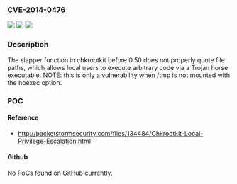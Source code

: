 ### [CVE-2014-0476](https://cve.mitre.org/cgi-bin/cvename.cgi?name=CVE-2014-0476)
![](https://img.shields.io/static/v1?label=Product&message=n%2Fa&color=blue)
![](https://img.shields.io/static/v1?label=Version&message=n%2Fa&color=blue)
![](https://img.shields.io/static/v1?label=Vulnerability&message=n%2Fa&color=brighgreen)

### Description

The slapper function in chkrootkit before 0.50 does not properly quote file paths, which allows local users to execute arbitrary code via a Trojan horse executable.  NOTE: this is only a vulnerability when /tmp is not mounted with the noexec option.

### POC

#### Reference
- http://packetstormsecurity.com/files/134484/Chkrootkit-Local-Privilege-Escalation.html

#### Github
No PoCs found on GitHub currently.

